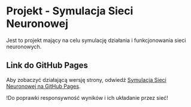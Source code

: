 # Projekt - Symulacja Sieci Neuronowej

Jest to projekt mający na celu symulację działania i funkcjonowania sieci neuronowych.

## Link do GitHub Pages
Aby zobaczyć działającą wersję strony, odwiedź [Symulacja Sieci Neuronowej na GitHub Pages](https://ai3izu.github.io/Neural-Networks/).


!Do poprawki responsywność wyników i ich układanie przez sieć!

